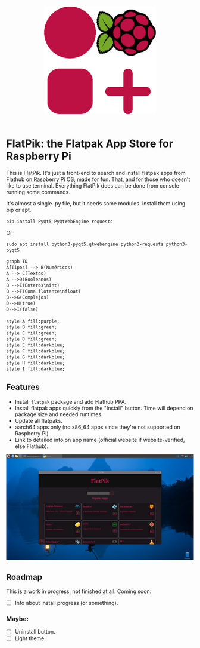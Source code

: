 <p align="center"><img src="img/FlatPik.png" style="width: 300px; margin-bottom:20px"></p>

# FlatPik: the Flatpak App Store for Raspberry Pi

This is FlatPik. It's just a front-end to search and install flatpak apps from Flathub on Raspberry Pi OS, made for fun. That, and for those who doesn't like to use terminal. Everything FlatPik does can be done from console running some commands.

It's almost a single .py file, but it needs some modules. Install them using pip or apt. 

```shell
pip install PyQt5 PyQtWebEngine requests
```

Or

```shell
sudo apt install python3-pyqt5.qtwebengine python3-requests python3-pyqt5
```

```mermaid
graph TD
A[Tipos] --> B(Numéricos) 
A --> C(Textos)
A -->D(Booleanos)
B -->E(Enteros\nint)
B -->F(Coma flotante\nfloat)
B-->G(Complejos)
D-->H(true)
D-->I(false)

style A fill:purple;
style B fill:green;
style C fill:green;
style D fill:green;
style E fill:darkblue;
style F fill:darkblue;
style G fill:darkblue;
style H fill:darkblue;
style I fill:darkblue;
```

## Features

* Install `flatpak` package and add Flathub PPA.
* Install flatpak apps quickly from the "Install" button. Time will depend on package size and needed runtimes.
* Update all flatpaks.
* aarch64 apps only (no x86_64 apps since they're not supported on Raspberry Pi).
* Link to detailed info on app name (official website if website-verified, else Flathub).

![Captura de FlatPik](img/popular-apps.png)

## Roadmap

This is a work in progress; not finished at all. Coming soon:

* [ ] Info about install progress (or something).

### Maybe: 

* [ ] Uninstall button.
* [ ] Light theme.
